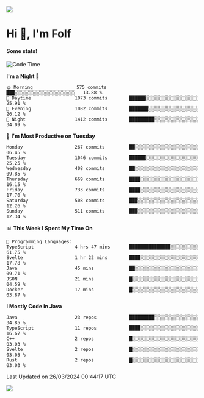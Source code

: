 <img src="https://komarev.com/ghpvc/?username=itsfolf"/>
<h1>Hi 👋, I'm Folf</h1>


#### Some stats!
<!--START_SECTION:waka-->
![Code Time](http://img.shields.io/badge/Code%20Time-2%2C168%20hrs%2014%20mins-blue)

**I'm a Night 🦉** 

```text
🌞 Morning                575 commits         ███░░░░░░░░░░░░░░░░░░░░░░   13.88 % 
🌆 Daytime                1073 commits        ██████░░░░░░░░░░░░░░░░░░░   25.91 % 
🌃 Evening                1082 commits        ███████░░░░░░░░░░░░░░░░░░   26.12 % 
🌙 Night                  1412 commits        █████████░░░░░░░░░░░░░░░░   34.09 % 
```
📅 **I'm Most Productive on Tuesday** 

```text
Monday                   267 commits         ██░░░░░░░░░░░░░░░░░░░░░░░   06.45 % 
Tuesday                  1046 commits        ██████░░░░░░░░░░░░░░░░░░░   25.25 % 
Wednesday                408 commits         ██░░░░░░░░░░░░░░░░░░░░░░░   09.85 % 
Thursday                 669 commits         ████░░░░░░░░░░░░░░░░░░░░░   16.15 % 
Friday                   733 commits         ████░░░░░░░░░░░░░░░░░░░░░   17.70 % 
Saturday                 508 commits         ███░░░░░░░░░░░░░░░░░░░░░░   12.26 % 
Sunday                   511 commits         ███░░░░░░░░░░░░░░░░░░░░░░   12.34 % 
```


📊 **This Week I Spent My Time On** 

```text
💬 Programming Languages: 
TypeScript               4 hrs 47 mins       ███████████████░░░░░░░░░░   61.75 % 
Svelte                   1 hr 22 mins        ████░░░░░░░░░░░░░░░░░░░░░   17.78 % 
Java                     45 mins             ██░░░░░░░░░░░░░░░░░░░░░░░   09.71 % 
JSON                     21 mins             █░░░░░░░░░░░░░░░░░░░░░░░░   04.59 % 
Docker                   17 mins             █░░░░░░░░░░░░░░░░░░░░░░░░   03.87 % 
```

**I Mostly Code in Java** 

```text
Java                     23 repos            █████████░░░░░░░░░░░░░░░░   34.85 % 
TypeScript               11 repos            ████░░░░░░░░░░░░░░░░░░░░░   16.67 % 
C++                      2 repos             █░░░░░░░░░░░░░░░░░░░░░░░░   03.03 % 
Svelte                   2 repos             █░░░░░░░░░░░░░░░░░░░░░░░░   03.03 % 
Rust                     2 repos             █░░░░░░░░░░░░░░░░░░░░░░░░   03.03 % 
```




 Last Updated on 26/03/2024 00:44:17 UTC
<!--END_SECTION:waka-->
<a src="https://discord.com/users/1090088995976925305"><img src="https://lanyard-profile-readme.vercel.app/api/1090088995976925305"/></a></td> 

